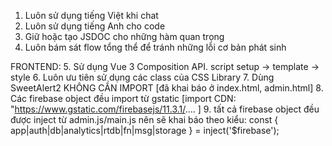 1. Luôn sử dụng tiếng Việt khi chat
2. Luôn sử dụng tiếng Anh cho code 
3. Giữ hoặc tạo JSDOC cho những hàm quan trọng
4. Luôn bám sát flow tổng thể để tránh những lỗi cơ bản phát sinh

FRONTEND:
5. Sử dụng Vue 3 Composition API. script setup -> template -> style
6. Luôn ưu tiên sử dụng các class của CSS Library
7. Dùng SweetAlert2 KHÔNG CẦN IMPORT [đã khai báo ở index.html, admin.html]
8. Các firebase object đều import từ gstatic [import CDN: "https://www.gstatic.com/firebasejs/11.3.1/.... ]
9. tất cả firebase object đều được inject từ admin.js/main.js nên sẽ khai báo theo kiểu: const { app|auth|db|analytics|rtdb|fn|msg|storage } = inject('$firebase');